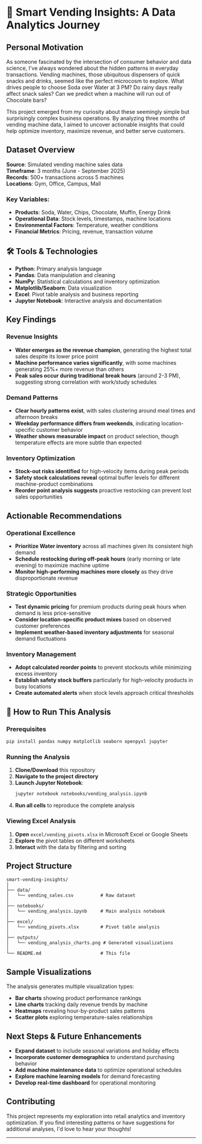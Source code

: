 # 🏪 Smart Vending Insights: A Data Analytics Journey

## Personal Motivation

As someone fascinated by the intersection of consumer behavior and data science, I've always wondered about the hidden patterns in everyday transactions. Vending machines, those ubiquitous dispensers of quick snacks and drinks, seemed like the perfect microcosm to explore. What drives people to choose Soda over Water at 3 PM? Do rainy days really affect snack sales? Can we predict when a machine will run out of Chocolate bars?

This project emerged from my curiosity about these seemingly simple but surprisingly complex business operations. By analyzing three months of vending machine data, I aimed to uncover actionable insights that could help optimize inventory, maximize revenue, and better serve customers.

##  Dataset Overview

**Source**: Simulated vending machine sales data  
**Timeframe**: 3 months (June - September 2025)  
**Records**: 500+ transactions across 5 machines  
**Locations**: Gym, Office, Campus, Mall  

### Key Variables:
- **Products**: Soda, Water, Chips, Chocolate, Muffin, Energy Drink
- **Operational Data**: Stock levels, timestamps, machine locations
- **Environmental Factors**: Temperature, weather conditions
- **Financial Metrics**: Pricing, revenue, transaction volume

## 🛠️ Tools & Technologies

- **Python**: Primary analysis language
- **Pandas**: Data manipulation and cleaning
- **NumPy**: Statistical calculations and inventory optimization
- **Matplotlib/Seaborn**: Data visualization
- **Excel**: Pivot table analysis and business reporting
- **Jupyter Notebook**: Interactive analysis and documentation

##  Key Findings

###  Revenue Insights
- **Water emerges as the revenue champion**, generating the highest total sales despite its lower price point
- **Machine performance varies significantly**, with some machines generating 25%+ more revenue than others
- **Peak sales occur during traditional break hours** (around 2-3 PM), suggesting strong correlation with work/study schedules

### Demand Patterns
- **Clear hourly patterns exist**, with sales clustering around meal times and afternoon breaks
- **Weekday performance differs from weekends**, indicating location-specific customer behavior
- **Weather shows measurable impact** on product selection, though temperature effects are more subtle than expected

###  Inventory Optimization
- **Stock-out risks identified** for high-velocity items during peak periods
- **Safety stock calculations reveal** optimal buffer levels for different machine-product combinations
- **Reorder point analysis suggests** proactive restocking can prevent lost sales opportunities

##  Actionable Recommendations

### Operational Excellence
- **Prioritize Water inventory** across all machines given its consistent high demand
- **Schedule restocking during off-peak hours** (early morning or late evening) to maximize machine uptime
- **Monitor high-performing machines more closely** as they drive disproportionate revenue

### Strategic Opportunities
- **Test dynamic pricing** for premium products during peak hours when demand is less price-sensitive
- **Consider location-specific product mixes** based on observed customer preferences
- **Implement weather-based inventory adjustments** for seasonal demand fluctuations

### Inventory Management
- **Adopt calculated reorder points** to prevent stockouts while minimizing excess inventory
- **Establish safety stock buffers** particularly for high-velocity products in busy locations
- **Create automated alerts** when stock levels approach critical thresholds

## 🚀 How to Run This Analysis

### Prerequisites
```bash
pip install pandas numpy matplotlib seaborn openpyxl jupyter
```

### Running the Analysis
1. **Clone/Download** this repository
2. **Navigate to the project directory**
3. **Launch Jupyter Notebook**:
   ```bash
   jupyter notebook notebooks/vending_analysis.ipynb
   ```
4. **Run all cells** to reproduce the complete analysis

### Viewing Excel Analysis
1. **Open** `excel/vending_pivots.xlsx` in Microsoft Excel or Google Sheets
2. **Explore** the pivot tables on different worksheets
3. **Interact** with the data by filtering and sorting

##  Project Structure

```
smart-vending-insights/
│
├── data/
│   └── vending_sales.csv          # Raw dataset
│
├── notebooks/
│   └── vending_analysis.ipynb     # Main analysis notebook
│
├── excel/
│   └── vending_pivots.xlsx        # Pivot table analysis
│
├── outputs/
│   └── vending_analysis_charts.png # Generated visualizations
│
└── README.md                      # This file
```

##  Sample Visualizations

The analysis generates multiple visualization types:
- **Bar charts** showing product performance rankings
- **Line charts** tracking daily revenue trends by machine
- **Heatmaps** revealing hour-by-product sales patterns
- **Scatter plots** exploring temperature-sales relationships

##  Next Steps & Future Enhancements

- **Expand dataset** to include seasonal variations and holiday effects
- **Incorporate customer demographics** to understand purchasing behavior
- **Add machine maintenance data** to optimize operational schedules  
- **Explore machine learning models** for demand forecasting
- **Develop real-time dashboard** for operational monitoring

##  Contributing

This project represents my exploration into retail analytics and inventory optimization. If you find interesting patterns or have suggestions for additional analyses, I'd love to hear your thoughts!

---

